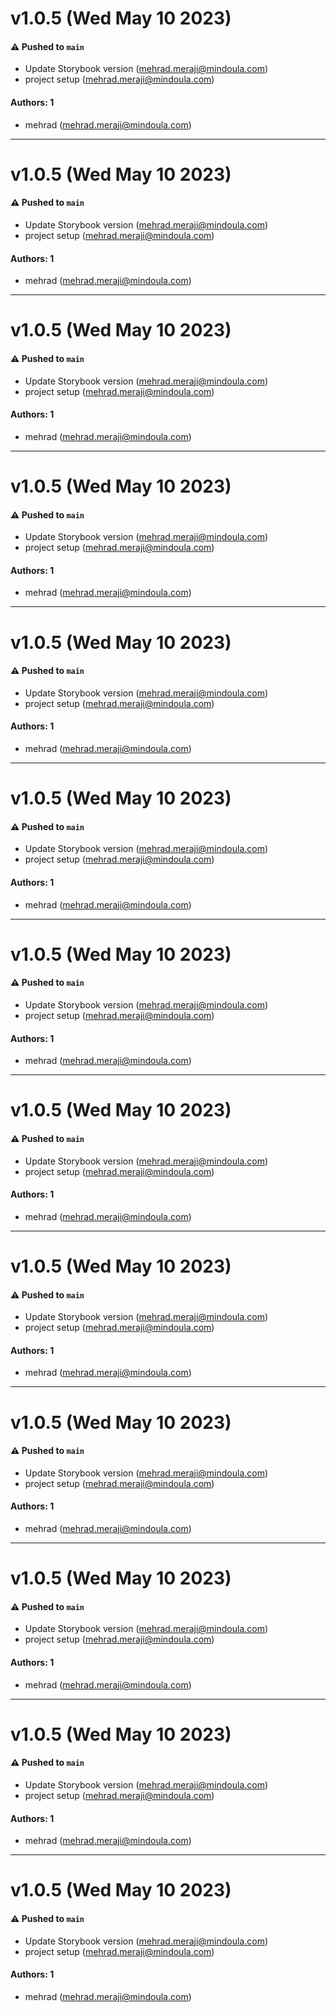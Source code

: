 # v1.0.5 (Wed May 10 2023)

#### ⚠️ Pushed to `main`

- Update Storybook version (mehrad.meraji@mindoula.com)
- project setup (mehrad.meraji@mindoula.com)

#### Authors: 1

- mehrad (mehrad.meraji@mindoula.com)

---

# v1.0.5 (Wed May 10 2023)

#### ⚠️ Pushed to `main`

- Update Storybook version (mehrad.meraji@mindoula.com)
- project setup (mehrad.meraji@mindoula.com)

#### Authors: 1

- mehrad (mehrad.meraji@mindoula.com)

---

# v1.0.5 (Wed May 10 2023)

#### ⚠️ Pushed to `main`

- Update Storybook version (mehrad.meraji@mindoula.com)
- project setup (mehrad.meraji@mindoula.com)

#### Authors: 1

- mehrad (mehrad.meraji@mindoula.com)

---

# v1.0.5 (Wed May 10 2023)

#### ⚠️ Pushed to `main`

- Update Storybook version (mehrad.meraji@mindoula.com)
- project setup (mehrad.meraji@mindoula.com)

#### Authors: 1

- mehrad (mehrad.meraji@mindoula.com)

---

# v1.0.5 (Wed May 10 2023)

#### ⚠️ Pushed to `main`

- Update Storybook version (mehrad.meraji@mindoula.com)
- project setup (mehrad.meraji@mindoula.com)

#### Authors: 1

- mehrad (mehrad.meraji@mindoula.com)

---

# v1.0.5 (Wed May 10 2023)

#### ⚠️ Pushed to `main`

- Update Storybook version (mehrad.meraji@mindoula.com)
- project setup (mehrad.meraji@mindoula.com)

#### Authors: 1

- mehrad (mehrad.meraji@mindoula.com)

---

# v1.0.5 (Wed May 10 2023)

#### ⚠️ Pushed to `main`

- Update Storybook version (mehrad.meraji@mindoula.com)
- project setup (mehrad.meraji@mindoula.com)

#### Authors: 1

- mehrad (mehrad.meraji@mindoula.com)

---

# v1.0.5 (Wed May 10 2023)

#### ⚠️ Pushed to `main`

- Update Storybook version (mehrad.meraji@mindoula.com)
- project setup (mehrad.meraji@mindoula.com)

#### Authors: 1

- mehrad (mehrad.meraji@mindoula.com)

---

# v1.0.5 (Wed May 10 2023)

#### ⚠️ Pushed to `main`

- Update Storybook version (mehrad.meraji@mindoula.com)
- project setup (mehrad.meraji@mindoula.com)

#### Authors: 1

- mehrad (mehrad.meraji@mindoula.com)

---

# v1.0.5 (Wed May 10 2023)

#### ⚠️ Pushed to `main`

- Update Storybook version (mehrad.meraji@mindoula.com)
- project setup (mehrad.meraji@mindoula.com)

#### Authors: 1

- mehrad (mehrad.meraji@mindoula.com)

---

# v1.0.5 (Wed May 10 2023)

#### ⚠️ Pushed to `main`

- Update Storybook version (mehrad.meraji@mindoula.com)
- project setup (mehrad.meraji@mindoula.com)

#### Authors: 1

- mehrad (mehrad.meraji@mindoula.com)

---

# v1.0.5 (Wed May 10 2023)

#### ⚠️ Pushed to `main`

- Update Storybook version (mehrad.meraji@mindoula.com)
- project setup (mehrad.meraji@mindoula.com)

#### Authors: 1

- mehrad (mehrad.meraji@mindoula.com)

---

# v1.0.5 (Wed May 10 2023)

#### ⚠️ Pushed to `main`

- Update Storybook version (mehrad.meraji@mindoula.com)
- project setup (mehrad.meraji@mindoula.com)

#### Authors: 1

- mehrad (mehrad.meraji@mindoula.com)
